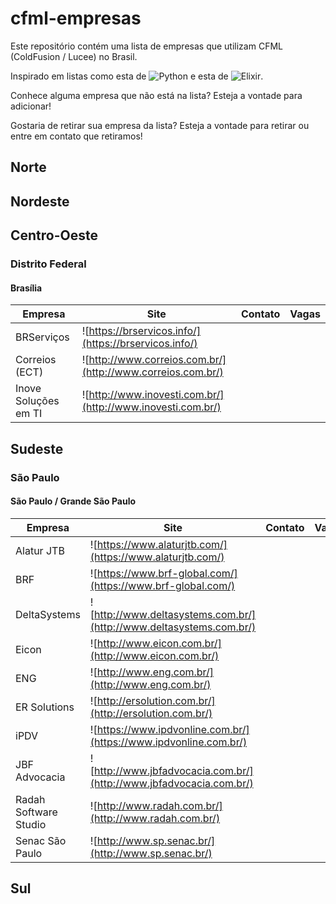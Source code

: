 # cfml-empresas
Este repositório contém uma lista de empresas que utilizam CFML (ColdFusion / Lucee) no Brasil.

Inspirado em listas como esta de ![Python](https://github.com/pythonbrasil/pyBusinesses-BR) e esta de ![Elixir](https://github.com/elixirbrasil/empresas).

Conhece alguma empresa que não está na lista? Esteja a vontade para adicionar!

Gostaria de retirar sua empresa da lista? Esteja a vontade para retirar ou entre em contato que retiramos!

## Norte

## Nordeste

## Centro-Oeste

### Distrito Federal

#### Brasília
Empresa | Site | Contato | Vagas
--- | --- | --- | ---
BRServiços | ![https://brservicos.info/](https://brservicos.info/) |
Correios (ECT) | ![http://www.correios.com.br/](http://www.correios.com.br/) |
Inove Soluções em TI | ![http://www.inovesti.com.br/](http://www.inovesti.com.br/) |


## Sudeste

### São Paulo

#### São Paulo / Grande São Paulo

Empresa | Site | Contato | Vagas
--- | --- | --- | ---
Alatur JTB | ![https://www.alaturjtb.com/](https://www.alaturjtb.com/) |
BRF | ![https://www.brf-global.com/](https://www.brf-global.com/) |
DeltaSystems | ![http://www.deltasystems.com.br/](http://www.deltasystems.com.br/) |
Eicon | ![http://www.eicon.com.br/](http://www.eicon.com.br/) |
ENG | ![http://www.eng.com.br/](http://www.eng.com.br/) |
ER Solutions | ![http://ersolution.com.br/](http://ersolution.com.br/) |
iPDV | ![https://www.ipdvonline.com.br/](https://www.ipdvonline.com.br/) |
JBF Advocacia | ![http://www.jbfadvocacia.com.br/](http://www.jbfadvocacia.com.br/) |
Radah Software Studio | ![http://www.radah.com.br/](http://www.radah.com.br/) |
Senac São Paulo | ![http://www.sp.senac.br/](http://www.sp.senac.br/) |

## Sul
